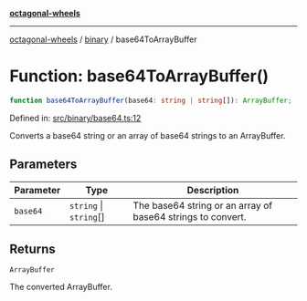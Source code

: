 [**octagonal-wheels**](../../README.md)

***

[octagonal-wheels](../../modules.md) / [binary](../README.md) / base64ToArrayBuffer

# Function: base64ToArrayBuffer()

```ts
function base64ToArrayBuffer(base64: string | string[]): ArrayBuffer;
```

Defined in: [src/binary/base64.ts:12](https://github.com/vrtmrz/octagonal-wheels/blob/main/src/binary/base64.ts#L12)

Converts a base64 string or an array of base64 strings to an ArrayBuffer.

## Parameters

| Parameter | Type | Description |
| ------ | ------ | ------ |
| `base64` | `string` \| `string`[] | The base64 string or an array of base64 strings to convert. |

## Returns

`ArrayBuffer`

The converted ArrayBuffer.
